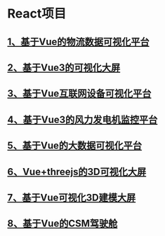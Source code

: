 # React项目

## [1、基于Vue的物流数据可视化平台](/基于vue的物流数据可视化平台)
## [2、基于Vue3的可视化大屏](/基于vue3的可视化大屏)
## [3、基于Vue互联网设备可视化平台](/基于vue互联网设备可视化平台)
## [4、基于Vue3的风力发电机监控平台](/基于vue3的风力发电机监控平台)
## [5、基于Vue的大数据可视化平台](/基于vue的大数据可视化平台)
## [6、Vue+threejs的3D可视化大屏](/vue+threejs的3d可视化大屏)
## [7、基于Vue可视化3D建模大屏](/基于vue可视化3d建模大屏)
## [8、基于Vue的CSM驾驶舱](/基于vue的csm驾驶舱)
